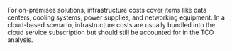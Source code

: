 For on-premises solutions, infrastructure costs cover items like data centers, cooling systems, power supplies, and networking equipment. In a cloud-based scenario, infrastructure costs are usually bundled into the cloud service subscription but should still be accounted for in the TCO analysis.